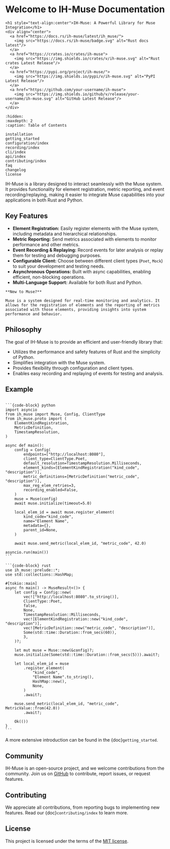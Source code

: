 # Welcome to IH-Muse Documentation

```{raw} html
<h1 style="text-align:center">IH-Muse: A Powerful Library for Muse Integration</h1>
<div align="center">
  <a href="https://docs.rs/ih-muse/latest/ih_muse/">
    <img src="https://docs.rs/ih-muse/badge.svg" alt="Rust docs latest"/>
  </a>
  <a href="https://crates.io/crates/ih-muse">
    <img src="https://img.shields.io/crates/v/ih-muse.svg" alt="Rust crates Latest Release"/>
  </a>
  <a href="https://pypi.org/project/ih-muse/">
    <img src="https://img.shields.io/pypi/v/ih-muse.svg" alt="PyPI Latest Release"/>
  </a>
  <a href="https://github.com/your-username/ih-muse">
    <img src="https://img.shields.io/github/v/release/your-username/ih-muse.svg" alt="GitHub Latest Release"/>
  </a>
</div>
```

```{toctree}
:hidden:
:maxdepth: 2
:caption: Table of Contents

installation
getting_started
configuration/index
recording/index
cli/index
api/index
contributing/index
faq
changelog
license
```

IH-Muse is a library designed to interact seamlessly with the Muse system. It provides functionality for element registration, metric reporting, and event recording/replaying, making it easier to integrate Muse capabilities into your applications in both Rust and Python.

## Key Features

- **Element Registration:** Easily register elements with the Muse system, including metadata and hierarchical relationships.
- **Metric Reporting:** Send metrics associated with elements to monitor performance and other metrics.
- **Event Recording & Replaying:** Record events for later analysis or replay them for testing and debugging purposes.
- **Configurable Client:** Choose between different client types (`Poet`, `Mock`) to suit your development and testing needs.
- **Asynchronous Operations:** Built with async capabilities, enabling efficient, non-blocking operations.
- **Multi-Language Support:** Available for both Rust and Python.

```{note}
**New to Muse?**

Muse is a system designed for real-time monitoring and analytics. It allows for the registration of elements and the reporting of metrics associated with those elements, providing insights into system performance and behavior.
```

## Philosophy

The goal of IH-Muse is to provide an efficient and user-friendly library that:

- Utilizes the performance and safety features of Rust and the simplicity of Python.
- Simplifies integration with the Muse system.
- Provides flexibility through configuration and client types.
- Enables easy recording and replaying of events for testing and analysis.

## Example

````{tab-set-code}

```{code-block} python
import asyncio
from ih_muse import Muse, Config, ClientType
from ih_muse.proto import (
    ElementKindRegistration,
    MetricDefinition,
    TimestampResolution,
)

async def main():
    config = Config(
        endpoints=["http://localhost:8080"],
        client_type=ClientType.Poet,
        default_resolution=TimestampResolution.Milliseconds,
        element_kinds=[ElementKindRegistration("kind_code", "description")],
        metric_definitions=[MetricDefinition("metric_code", "description")],
        max_reg_elem_retries=3,
        recording_enabled=False,
    )
    muse = Muse(config)
    await muse.initialize(timeout=5.0)

    local_elem_id = await muse.register_element(
        kind_code="kind_code",
        name="Element Name",
        metadata={},
        parent_id=None,
    )

    await muse.send_metric(local_elem_id, "metric_code", 42.0)

asyncio.run(main())
```

```{code-block} rust
use ih_muse::prelude::*;
use std::collections::HashMap;

#[tokio::main]
async fn main() -> MuseResult<()> {
    let config = Config::new(
        vec!["http://localhost:8080".to_string()],
        ClientType::Poet,
        false,
        None,
        TimestampResolution::Milliseconds,
        vec![ElementKindRegistration::new("kind_code", "description")],
        vec![MetricDefinition::new("metric_code", "description")],
        Some(std::time::Duration::from_secs(60)),
        3,
    )?;

    let mut muse = Muse::new(&config)?;
    muse.initialize(Some(std::time::Duration::from_secs(5))).await?;

    let local_elem_id = muse
        .register_element(
            "kind_code",
            "Element Name".to_string(),
            HashMap::new(),
            None,
        )
        .await?;

    muse.send_metric(local_elem_id, "metric_code", MetricValue::from(42.0))
        .await?;

    Ok(())
}
```
````

A more extensive introduction can be found in the {doc}`getting_started`.

## Community

IH-Muse is an open-source project, and we welcome contributions from the community. Join us on [GitHub](https://github.com/your-username/ih-muse) to contribute, report issues, or request features.

## Contributing

We appreciate all contributions, from reporting bugs to implementing new features. Read our {doc}`contributing/index` to learn more.

## License

This project is licensed under the terms of the [MIT license](https://github.com/your-username/ih-muse/blob/main/LICENSE).

